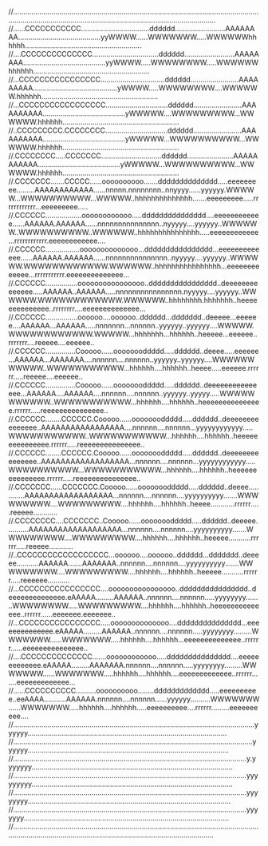 //.................................................................................................................................................................................................................................
//......CCCCCCCCCCC..................................dddddd.........................AAAAAAAA.........................................yyWWWW......WWWWWWW.....WWWWWWhhhhhh..........................................................
//....CCCCCCCCCCCCCC.................................dddddd.........................AAAAAAAA.........................................yyWWWW.....WWWWWWWW.....WWWWWWhhhhhh..........................................................
//...CCCCCCCCCCCCCCCC................................dddddd........................AAAAAAAAA..........................................yWWWW.....WWWWWWWW....WWWWWW.hhhhhh..........................................................
//...CCCCCCCCCCCCCCCCC...............................dddddd........................AAAAAAAAAA.........................................yWWWWW....WWWWWWWWW...WWWWWW.hhhhhh..........................................................
//..CCCCCCCCC.CCCCCCCC...............................dddddd........................AAAAAAAAAA.........................................yWWWWW...WWWWWWWWWW...WWWWWW.hhhhhh..........................................................
//.CCCCCCCC.....CCCCCCC..............................dddddd.......................AAAAAAAAAAA.........................................yWWWWW...WWWWWWWWWW...WWWWWW.hhhhhh..........................................................
//.CCCCCCC.......CCCCC......oooooooooo.......dddddddddddddd.....eeeeeeeee.........AAAAAAAAAAAA......nnnnn.nnnnnnnn..nnyyyy......yyyyyy.WWWWW...WWWWWWWWWW...WWWWW..hhhhhhhhhhhhhh.......eeeeeeeee.....rrrrrrrrrrrr...eeeeeeeee.....
//.CCCCCC..................oooooooooooo.....ddddddddddddddd....eeeeeeeeeeee......AAAAAA.AAAAAA......nnnnnnnnnnnnnnn..nyyyyy....yyyyyy..WWWWWW..WWWWWWWWWW..WWWWWW..hhhhhhhhhhhhhhh.....eeeeeeeeeeee...rrrrrrrrrrrr.eeeeeeeeeeee....
//.CCCCCC.................oooooooooooooo...dddddddddddddddd...eeeeeeeeeeeee......AAAAAA.AAAAAA......nnnnnnnnnnnnnnn..nyyyyy....yyyyyy..WWWWWW.WWWWWWWWWWWW.WWWWWW..hhhhhhhhhhhhhhhh...eeeeeeeeeeeee...rrrrrrrrrrr.eeeeeeeeeeeeee...
//.CCCCCC................oooooooooooooooo..dddddddddddddddd..deeeeeeeeeeeeee.....AAAAAA..AAAAAA.....nnnnnnnnnnnnnnnn.nyyyyy....yyyyyy..WWWWWW.WWWWWWWWWWWW.WWWWWW..hhhhhhhh.hhhhhhh..heeeeeeeeeeeeee..rrrrrrrr....eeeeeeeeeeeeee...
//.CCCCCC................oooooo....oooooo..dddddd...ddddddd..deeeee...eeeeee....AAAAAA...AAAAAA.....nnnnnnn...nnnnnn..yyyyyy..yyyyyy....WWWWW.WWWWWWWWWWWW.WWWWW...hhhhhhh...hhhhhh..heeeee...eeeeee..rrrrrrr....reeeee....eeeeee..
//.CCCCCC...............Cooooo......oooooooddddd.....dddddd..deeee.....eeeeee...AAAAAA...AAAAAAA....nnnnnn....nnnnnn..yyyyyy..yyyyyy....WWWWWWWWWWW..WWWWWWWWWWW...hhhhhh....hhhhhh..heeee.....eeeeee.rrrrrr.....reeeee....eeeeee..
//.CCCCCC...............Cooooo......oooooooddddd.....dddddd..deeeeeeeeeeeeeee...AAAAAA....AAAAAA....nnnnnn....nnnnnn..yyyyyy..yyyyy.....WWWWWWWWWWW..WWWWWWWWWWW...hhhhhh....hhhhhh..heeeeeeeeeeeeeee.rrrrrr.....reeeeeeeeeeeeeee..
//.CCCCCC........CCCCCC.Cooooo......oooooooddddd.....dddddd..deeeeeeeeeeeeeee..AAAAAAAAAAAAAAAAA....nnnnnn....nnnnnn...yyyyyyyyyyyy.....WWWWWWWWWWW..WWWWWWWWWWW...hhhhhh....hhhhhh..heeeeeeeeeeeeeee.rrrrrr.....reeeeeeeeeeeeeee..
//.CCCCCC........CCCCCC.Cooooo......oooooooddddd.....dddddd..deeeeeeeeeeeeeee..AAAAAAAAAAAAAAAAAA...nnnnnn....nnnnnn...yyyyyyyyyyyy.....WWWWWWWWWW...WWWWWWWWWWW...hhhhhh....hhhhhh..heeeeeeeeeeeeeee.rrrrrr.....reeeeeeeeeeeeeee..
//.CCCCCCC......CCCCCCC.Cooooo......oooooooddddd.....dddddd..deeee.............AAAAAAAAAAAAAAAAAA...nnnnnn....nnnnnn....yyyyyyyyyy.......WWWWWWWWW....WWWWWWWWW....hhhhhh....hhhhhh..heeee............rrrrrr.....reeeee............
//.CCCCCCCC....CCCCCCC..Cooooo......oooooooddddd.....dddddd..deeeee...........AAAAAAAAAAAAAAAAAAA...nnnnnn....nnnnnn....yyyyyyyyyy.......WWWWWWWWW....WWWWWWWWW....hhhhhh....hhhhhh..heeeee...........rrrrrr.....reeeee............
//..CCCCCCCCCCCCCCCCCC...oooooo....oooooo..dddddd...ddddddd..deeeee...........AAAAAA.......AAAAAAA..nnnnnn....nnnnnn....yyyyyyyyyy.......WWWWWWWWW....WWWWWWWWW....hhhhhh....hhhhhh..heeeee...........rrrrrr.....reeeeee...........
//...CCCCCCCCCCCCCCCC....oooooooooooooooo..dddddddddddddddd..deeeeeeeeeeeeee.eAAAAA.........AAAAAA..nnnnnn....nnnnnn.....yyyyyyyy........WWWWWWWW.....WWWWWWWWW....hhhhhh....hhhhhh..heeeeeeeeeeeeee..rrrrrr......eeeeeee.eeeeeee..
//...CCCCCCCCCCCCCCCC.....oooooooooooooo....ddddddddddddddd...eeeeeeeeeeeeee.eAAAAA.........AAAAAA..nnnnnn....nnnnnn.....yyyyyyyy.........WWWWWWW......WWWWWWW.....hhhhhh....hhhhhh...eeeeeeeeeeeeee..rrrrrr......eeeeeeeeeeeeeee..
//....CCCCCCCCCCCCCC.......oooooooooooo.....ddddddddddddddd....eeeeeeeeeeeee.eAAAAA.........AAAAAAA.nnnnnn....nnnnnn.....yyyyyyyy.........WWWWWWW......WWWWWWW.....hhhhhh....hhhhhh....eeeeeeeeeeeee..rrrrrr.......eeeeeeeeeeeee...
//......CCCCCCCCCC..........oooooooooo........ddddddddddddd.....eeeeeeeeee..eeAAAA...........AAAAAA.nnnnnn....nnnnnn......yyyyyy..........WWWWWWW......WWWWWWW.....hhhhhh....hhhhhh.....eeeeeeeeee....rrrrrr.........eeeeeeeeee....
//........................................................................................................................yyyyyy...................................................................................................
//.......................................................................................................................yyyyyy....................................................................................................
//....................................................................................................................y.yyyyyyy....................................................................................................
//....................................................................................................................yyyyyyyyy....................................................................................................
//....................................................................................................................yyyyyyyy.....................................................................................................
//....................................................................................................................yyyyyyy......................................................................................................
//................................................................................................................................................................................................................................